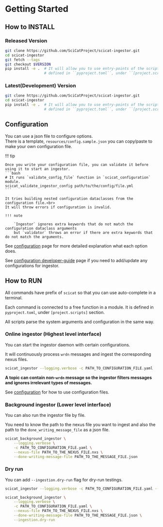 
# Getting Started

## How to INSTALL

### Released Version
```bash
git clone https://github.com/SciCatProject/scicat-ingestor.git
cd scicat-ingestor
git fetch --tags
git checkout $VERSION
pip install -e .  # It will allow you to use entry-points of the scripts,
                  # defined in ``pyproject.toml``, under ``[project.scripts]`` section.
```

### Latest(Development) Version
```bash
git clone https://github.com/SciCatProject/scicat-ingestor.git
cd scicat-ingestor
pip install -e .  # It will allow you to use entry-points of the scripts,
                  # defined in ``pyproject.toml``, under ``[project.scripts]`` section.
```

## Configuration

You can use a json file to configure options.<br>
There is a template, ``resources/config.sample.json`` you can copy/paste to make your own configuration file.

!!! tip

    Once you write your configuration file, you can validate it before using it to start an ingestor.
    ```bash
    # It runs `validate_config_file` function in `scicat_configuration` module.
    scicat_validate_ingestor_config path/to/the/config/file.yml
    ```

    It tries building nested configuration dataclasses from the configuration file.<br>
    It will throw errors if configuration is invalid.

    !!! note

        `Ingestor` ignores extra keywords that do not match the configuration dataclass arguments
        but `validator` throws an error if there are extra keywords that do not match the arguments.

See [configuration](user-guide/configuration.md) page for more detailed explanation what each option does.

See [configuration developer-guide](developer-guide/configuration.md) page if you need to add/update any configurations for ingestor.

## How to RUN

All commands have prefix of ``scicat`` so that you can use auto-complete in a terminal.

Each command is connected to a free function in a module. It is defined in ``pyproject.toml``, under ``[project.scripts]`` section.

All scripts parse the system arguments and configuration in the same way.

### Online ingestor (Highest level interface)
You can start the ingestor daemon with certain configurations.

It will continuously process `wrdn` messages and ingest the corresponding nexus files.

```bash
scicat_ingestor --logging.verbose -c PATH_TO_CONFIGURATION_FILE.yaml
```

**A topic can contain non-`wrdn` message so the ingestor filters messages and ignores irrelevant types of messages.**

See [configuration](#configuration) for how to use configuration files.

### Background ingestor  (Lower level interface)
You can also run the ingestor file by file.

You need to know the path to the nexus file you want to ingest
and also the path to the ``done_writing_message_file`` as a json file.

```bash
scicat_background_ingestor \
    --logging.verbose \
    -c PATH_TO_CONFIGURATION_FILE.yaml \
    --nexus-file PATH_TO_THE_NEXUS_FILE.nxs \
    --done-writing-message-file PATH_TO_THE_MESSAGE_FILE.json
```

### Dry run

You can add ``--ingestion.dry-run`` flag for dry-run testings.

```bash
scicat_ingestor --logging.verbose -c PATH_TO_CONFIGURATION_FILE.yaml --ingestion.dry-run
```

```bash
scicat_background_ingestor \
    --logging.verbose \
    -c PATH_TO_CONFIGURATION_FILE.yaml \
    --nexus-file PATH_TO_THE_NEXUS_FILE.nxs \
    --done-writing-message-file PATH_TO_THE_MESSAGE_FILE.json \
    --ingestion.dry-run
```
